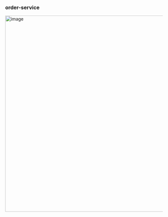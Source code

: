 ### order-service

<img width="1213" height="626" alt="image" src="https://github.com/user-attachments/assets/c8bde0ab-e32c-4920-884d-a45f9fa63e2a" />

